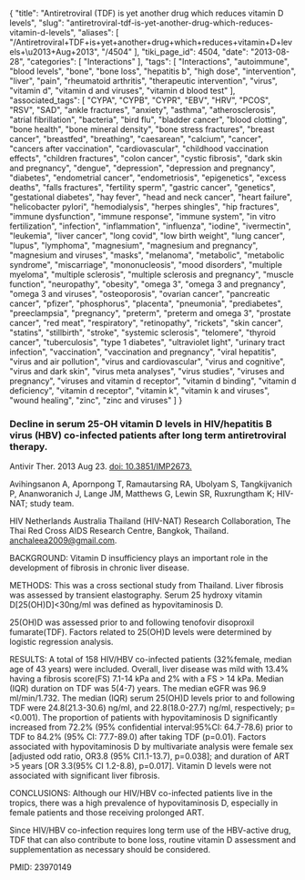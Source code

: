{
    "title": "Antiretroviral (TDF) is yet another drug which reduces vitamin D levels",
    "slug": "antiretroviral-tdf-is-yet-another-drug-which-reduces-vitamin-d-levels",
    "aliases": [
        "/Antiretroviral+TDF+is+yet+another+drug+which+reduces+vitamin+D+levels+\u2013+Aug+2013",
        "/4504"
    ],
    "tiki_page_id": 4504,
    "date": "2013-08-28",
    "categories": [
        "Interactions"
    ],
    "tags": [
        "Interactions",
        "autoimmune",
        "blood levels",
        "bone",
        "bone loss",
        "hepatitis b",
        "high dose",
        "intervention",
        "liver",
        "pain",
        "rheumatoid arthritis",
        "therapeutic intervention",
        "virus",
        "vitamin d",
        "vitamin d and viruses",
        "vitamin d blood test"
    ],
    "associated_tags": [
        "CYPA",
        "CYPB",
        "CYPR",
        "EBV",
        "HRV",
        "PCOS",
        "RSV",
        "SAD",
        "ankle fractures",
        "anxiety",
        "asthma",
        "atherosclerosis",
        "atrial fibrillation",
        "bacteria",
        "bird flu",
        "bladder cancer",
        "blood clotting",
        "bone health",
        "bone mineral density",
        "bone stress fractures",
        "breast cancer",
        "breastfed",
        "breathing",
        "caesarean",
        "calcium",
        "cancer",
        "cancers after vaccination",
        "cardiovascular",
        "childhood vaccination effects",
        "children fractures",
        "colon cancer",
        "cystic fibrosis",
        "dark skin and pregnancy",
        "dengue",
        "depression",
        "depression and pregnancy",
        "diabetes",
        "endometrial cancer",
        "endometriosis",
        "epigenetics",
        "excess deaths",
        "falls fractures",
        "fertility sperm",
        "gastric cancer",
        "genetics",
        "gestational diabetes",
        "hay fever",
        "head and neck cancer",
        "heart failure",
        "helicobacter pylori",
        "hemodialysis",
        "herpes shingles",
        "hip fractures",
        "immune dysfunction",
        "immune response",
        "immune system",
        "in vitro fertilization",
        "infection",
        "inflammation",
        "influenza",
        "iodine",
        "ivermectin",
        "leukemia",
        "liver cancer",
        "long covid",
        "low birth weight",
        "lung cancer",
        "lupus",
        "lymphoma",
        "magnesium",
        "magnesium and pregnancy",
        "magnesium and viruses",
        "masks",
        "melanoma",
        "metabolic",
        "metabolic syndrome",
        "miscarriage",
        "mononucleosis",
        "mood disorders",
        "multiple myeloma",
        "multiple sclerosis",
        "multiple sclerosis and pregnancy",
        "muscle function",
        "neuropathy",
        "obesity",
        "omega 3",
        "omega 3 and pregnancy",
        "omega 3 and viruses",
        "osteoporosis",
        "ovarian cancer",
        "pancreatic cancer",
        "pfizer",
        "phosphorus",
        "placenta",
        "pneumonia",
        "prediabetes",
        "preeclampsia",
        "pregnancy",
        "preterm",
        "preterm and omega 3",
        "prostate cancer",
        "red meat",
        "respiratory",
        "retinopathy",
        "rickets",
        "skin cancer",
        "statins",
        "stillbirth",
        "stroke",
        "systemic sclerosis",
        "telomere",
        "thyroid cancer",
        "tuberculosis",
        "type 1 diabetes",
        "ultraviolet light",
        "urinary tract infection",
        "vaccination",
        "vaccination and pregnancy",
        "viral hepatitis",
        "virus and air pollution",
        "virus and cardiovascular",
        "virus and cognitive",
        "virus and dark skin",
        "virus meta analyses",
        "virus studies",
        "viruses and pregnancy",
        "viruses and vitamin d receptor",
        "vitamin d binding",
        "vitamin d deficiency",
        "vitamin d receptor",
        "vitamin k",
        "vitamin k and viruses",
        "wound healing",
        "zinc",
        "zinc and viruses"
    ]
}


### Decline in serum 25-OH vitamin D levels in HIV/hepatitis B virus (HBV) co-infected patients after long term antiretroviral therapy.

Antivir Ther. 2013 Aug 23. [doi: 10.3851/IMP2673.](https://doi.org/10.3851/IMP2673.) 

Avihingsanon A, Apornpong T, Ramautarsing RA, Ubolyam S, Tangkijvanich P, Ananworanich J, Lange JM, Matthews G, Lewin SR, Ruxrungtham K; HIV-NAT; study team.

HIV Netherlands Australia Thailand (HIV-NAT) Research Collaboration, The Thai Red Cross AIDS Research Centre, Bangkok, Thailand. anchaleea2009@gmail.com.

BACKGROUND: Vitamin D insufficiency plays an important role in the development of fibrosis in chronic liver disease.

METHODS: This was a cross sectional study from Thailand. Liver fibrosis was assessed by transient elastography. Serum 25 hydroxy vitamin D<span>[25(OH)D]</span><30ng/ml was defined as hypovitaminosis D. 

25(OH)D was assessed prior to and following tenofovir disoproxil fumarate(TDF). Factors related to 25(OH)D levels were determined by logistic regression analysis.

RESULTS: A total of 158 HIV/HBV co-infected patients (32%female, median age of 43 years) were included. Overall, liver disease was mild with 13.4% having a fibrosis score(FS) 7.1-14 kPa and 2% with a FS > 14 kPa. Median (IQR) duration on TDF was 5(4-7) years. The median eGFR was 96.9 ml/min/1.732. The median (IQR) serum 25(OH)D levels prior to and following TDF were 24.8(21.3-30.6) ng/ml, and 22.8(18.0-27.7) ng/ml, respectively; p=<0.001). The proportion of patients with hypovitaminosis D significantly increased from 72.2% (95% confidential interval:95%CI: 64.7-78.6) prior to TDF to 84.2% (95% CI: 77.7-89.0) after taking TDF (p=0.01). Factors associated with hypovitaminosis D by multivariate analysis were female sex <span>[adjusted odd ratio, OR3.8 (95% CI1.1-13.7), p=0.038]</span>; and duration of ART >5 years <span>[OR 3.3(95% CI 1.2-8.8), p=0.017]</span>. Vitamin D levels were not associated with significant liver fibrosis.

CONCLUSIONS: Although our HIV/HBV co-infected patients live in the tropics, there was a high prevalence of hypovitaminosis D, especially in female patients and those receiving prolonged ART. 

Since HIV/HBV co-infection requires long term use of the HBV-active drug, TDF that can also contribute to bone loss, routine vitamin D assessment and supplementation as necessary should be considered.

PMID:     23970149